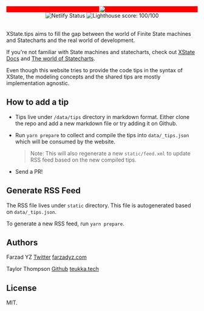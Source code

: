 <div align="center" style="background-color:red">
  <img src="https://deploy-preview-18--xstatettips.netlify.app/xstate.tips.svg" />
</div>

<div align="center">
  <span>
    <img src="https://api.netlify.com/api/v1/badges/db07f96a-ec3a-4306-8eba-3064e42e4b02/deploy-status" alt="Netlify Status" />  
  </span>
  <span>
    <img src="https://lighthouse-badge.appspot.com/?score=100" alt="Lighthouse score: 100/100" />
  </span>
</div>

<br />

XState.tips aims to fill the gap between the world of Finite State machines and Statecharts and the real world of development.

If you're not familiar with State machines and statecharts, check out [XState Docs](https://xstate.js.org) and [The world of Statecharts](https://statecharts.github.io).

Even though this website tries to provide the code tips in the syntax of XState, the modeling concepts and the shared tips are mostly implementation agnostic.

## How to add a tip

- Tips live under `/data/tips` directory in markdown format. Either clone the repo and add a new markdown file or try adding it on Github.

- Run `yarn prepare` to collect and compile the tips into `data/_tips.json` which will be consumed by the website.

  > Note: This will also regenerate a new `static/feed.xml` to update RSS feed based on the new compiled tips.

- Send a PR!

## Generate RSS Feed

The RSS file lives under `static` directory. This file is autogenerated based on `data/_tips.json`.

To generate a new RSS feed, run `yarn prepare`.

## Authors

Farzad YZ [Twitter](https://twitter.com/@farzad_yz) [farzadyz.com](https://farzadyz.com)

Taylor Thompson [Github](https://github.com/jamestthompson3) [teukka.tech](https://teukka.tech/)

## License

MIT.
